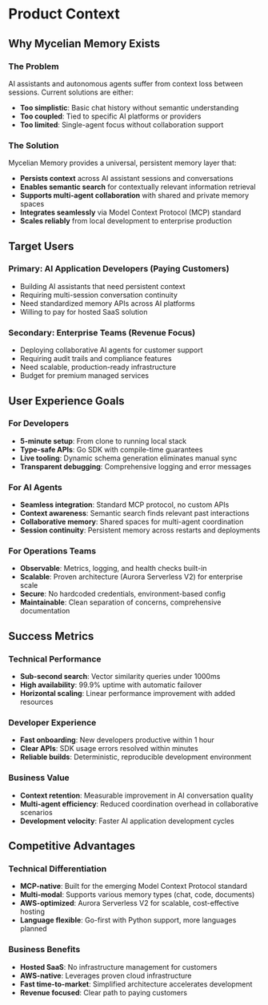 # Product Context

## Why Mycelian Memory Exists

### The Problem
AI assistants and autonomous agents suffer from context loss between sessions. Current solutions are either:
- **Too simplistic**: Basic chat history without semantic understanding
- **Too coupled**: Tied to specific AI platforms or providers
- **Too limited**: Single-agent focus without collaboration support

### The Solution
Mycelian Memory provides a universal, persistent memory layer that:
- **Persists context** across AI assistant sessions and conversations
- **Enables semantic search** for contextually relevant information retrieval
- **Supports multi-agent collaboration** with shared and private memory spaces
- **Integrates seamlessly** via Model Context Protocol (MCP) standard
- **Scales reliably** from local development to enterprise production

## Target Users

### Primary: AI Application Developers (Paying Customers)
- Building AI assistants that need persistent context
- Requiring multi-session conversation continuity
- Need standardized memory APIs across AI platforms
- Willing to pay for hosted SaaS solution

### Secondary: Enterprise Teams (Revenue Focus)
- Deploying collaborative AI agents for customer support
- Requiring audit trails and compliance features
- Need scalable, production-ready infrastructure
- Budget for premium managed services

## User Experience Goals

### For Developers
- **5-minute setup**: From clone to running local stack
- **Type-safe APIs**: Go SDK with compile-time guarantees
- **Live tooling**: Dynamic schema generation eliminates manual sync
- **Transparent debugging**: Comprehensive logging and error messages

### For AI Agents
- **Seamless integration**: Standard MCP protocol, no custom APIs
- **Context awareness**: Semantic search finds relevant past interactions
- **Collaborative memory**: Shared spaces for multi-agent coordination
- **Session continuity**: Persistent memory across restarts and deployments

### For Operations Teams
- **Observable**: Metrics, logging, and health checks built-in
- **Scalable**: Proven architecture (Aurora Serverless V2) for enterprise scale
- **Secure**: No hardcoded credentials, environment-based config
- **Maintainable**: Clean separation of concerns, comprehensive documentation

## Success Metrics

### Technical Performance
- **Sub-second search**: Vector similarity queries under 1000ms
- **High availability**: 99.9% uptime with automatic failover
- **Horizontal scaling**: Linear performance improvement with added resources

### Developer Experience
- **Fast onboarding**: New developers productive within 1 hour
- **Clear APIs**: SDK usage errors resolved within minutes
- **Reliable builds**: Deterministic, reproducible development environment

### Business Value
- **Context retention**: Measurable improvement in AI conversation quality
- **Multi-agent efficiency**: Reduced coordination overhead in collaborative scenarios
- **Development velocity**: Faster AI application development cycles

## Competitive Advantages

### Technical Differentiation
- **MCP-native**: Built for the emerging Model Context Protocol standard
- **Multi-modal**: Supports various memory types (chat, code, documents)
- **AWS-optimized**: Aurora Serverless V2 for scalable, cost-effective hosting
- **Language flexible**: Go-first with Python support, more languages planned

### Business Benefits
- **Hosted SaaS**: No infrastructure management for customers
- **AWS-native**: Leverages proven cloud infrastructure
- **Fast time-to-market**: Simplified architecture accelerates development
- **Revenue focused**: Clear path to paying customers